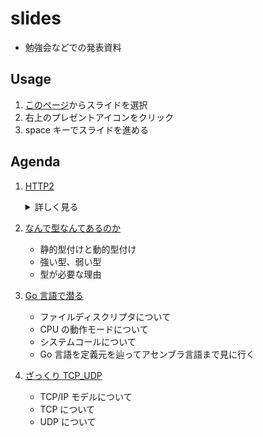 # slides

- 勉強会などでの発表資料

## Usage

1. [このページ](http://nbviewer.jupyter.org/github/mrsekut/slides/tree/master/)からスライドを選択
2. 右上のプレゼントアイコンをクリック
3. space キーでスライドを進める

## Agenda

1. [ HTTP2 ](http://nbviewer.jupyter.org/format/slides/github/mrsekut/slides/blob/master/HTTP2.ipynb#/)

   <details><summary>詳しく見る</summary>
      - 従来の HTTP の概要
      - HTTP/2 の誕生の背景
      - HTTP/2 の特徴
        - ヘッダの圧縮
        - リクエストの多重化
        - リクエストの優先度制御
        - サーバープッシュ
        - バイナリプロトコル
        - フロー制御
        </detail>

2. [ なんで型なんてあるのか ](http://nbviewer.jupyter.org/format/slides/github/mrsekut/slides/blob/master/なんで型なんてあるのか.ipynb#/)

   - 静的型付けと動的型付け
   - 強い型、弱い型
   - 型が必要な理由

3. [Go 言語で潜る](http://nbviewer.jupyter.org/format/slides/github/mrsekut/slides/blob/master/Go%E8%A8%80%E8%AA%9E%E3%81%A7%E6%BD%9C%E3%82%8B.ipynb#/)

   - ファイルディスクリプタについて
   - CPU の動作モードについて
   - システムコールについて
   - Go 言語を定義元を辿ってアセンブラ言語まで見に行く

4. [ざっくり TCP_UDP](http://nbviewer.jupyter.org/format/slides/github/mrsekut/slides/blob/master/%E3%81%96%E3%81%A3%E3%81%8F%E3%82%8ATCP_UDP.ipynb#/)
   - TCP/IP モデルについて
   - TCP について
   - UDP について
